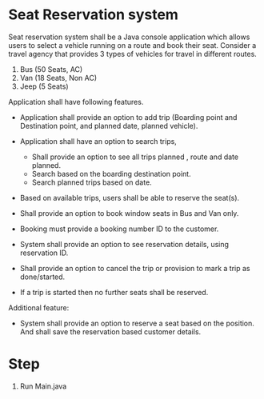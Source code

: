 # Seat Reservation system

Seat reservation system shall be a Java console application which allows users to select a vehicle running on a route and book their seat.
Consider a travel agency that provides 3 types of vehicles for travel in different routes.
1. Bus (50 Seats, AC)
2. Van (18 Seats, Non AC)
3. Jeep (5 Seats)

Application shall have following features.
- Application shall provide an option to add trip (Boarding point and Destination point, and planned date, planned vehicle).
- Application shall have an option to search trips, 
  - Shall provide an option to see all trips planned , route and date planned. 
  - Search based on the boarding destination point. 
  - Search planned trips based on date.

- Based on available trips, users shall be able to reserve the seat(s).
- Shall provide an option to book window seats in Bus and Van only.
- Booking must provide a booking number ID to the customer.
- System shall provide an option to see reservation details, using reservation ID.
- Shall provide an option to cancel the trip or provision to mark a trip as done/started.
- If a trip is started then no further seats shall be reserved.

Additional feature:
- System shall provide an option to reserve a seat based on the position. And shall save the reservation based customer details.

# Step
1. Run Main.java